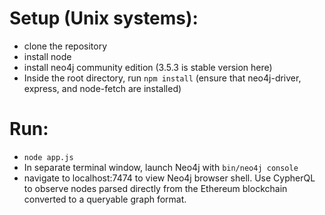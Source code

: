 # Setup (Unix systems):
- clone the repository
- install node
- install neo4j community edition (3.5.3 is stable version here)
- Inside the root directory, run ```npm install```
(ensure that neo4j-driver, express, and node-fetch are installed)
# Run:
- ```node app.js```
- In separate terminal window, launch Neo4j with ```bin/neo4j console```
- navigate to localhost:7474 to view Neo4j browser shell. Use CypherQL to observe nodes parsed directly from the Ethereum blockchain converted to a queryable graph format.
